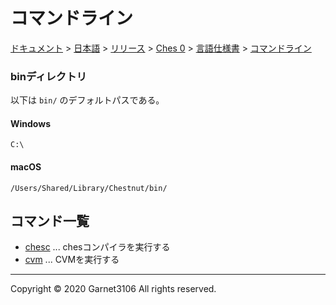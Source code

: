 # コマンドライン

[ドキュメント](../../../../../index.md) > [日本語](../../../../index.md) > [リリース](../../../index.md) > [Ches 0](../../index.md) > [言語仕様書](../index.md) > [コマンドライン](./index.md)

### binディレクトリ

以下は `bin/` のデフォルトパスである。

#### Windows

```
C:\
```

#### macOS

```
/Users/Shared/Library/Chestnut/bin/
```

## コマンド一覧

- [chesc](./chesc/index.md) ... chesコンパイラを実行する
- [cvm](./cvm/index.md) ... CVMを実行する

---

Copyright © 2020 Garnet3106 All rights reserved.
